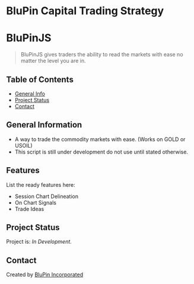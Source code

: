 # BluPin Capital Trading Strategy

# BluPinJS
> BluPinJS gives traders the ability to read the markets with ease no matter the level you are in.
<!-- > Live demo [_here_](https://files.infodot.co.za). -->

## Table of Contents
* [General Info](#general-information)
* [Project Status](#project-status)
* [Contact](#contact)
<!-- * [License](#license) -->


## General Information
- A way to trade the commodity markets with ease. (Works on GOLD or USOIL)
- This script is still under development do not use until stated otherwise.


## Features
List the ready features here:
- Session Chart Delineation
- On Chart Signals
- Trade Ideas

## Project Status
Project is: _In Development_.

## Contact
Created by [BluPin Incorporated](https://www.blupininc.com/)


<!-- Optional -->
<!-- ## License -->
<!-- This project is open source and available under the Mit License](). -->

<!-- You don't have to include all sections - just the one's relevant to your project -->


